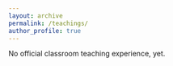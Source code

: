 ```yaml
---
layout: archive
permalink: /teachings/
author_profile: true
---
```


No official classroom teaching experience, yet.
